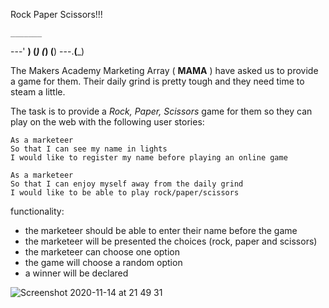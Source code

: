 Rock Paper Scissors!!!

    _______
---'   ____)
      (_____)
      (_____)
      (____)
---.__(___)

The Makers Academy Marketing Array ( **MAMA** ) have asked us to provide a game for them. Their daily grind is pretty tough and they need time to steam a little.

The task is to provide a _Rock, Paper, Scissors_ game for them so they can play on the web with the following user stories:

```
As a marketeer
So that I can see my name in lights
I would like to register my name before playing an online game

As a marketeer
So that I can enjoy myself away from the daily grind
I would like to be able to play rock/paper/scissors
```

functionality:

- the marketeer should be able to enter their name before the game
- the marketeer will be presented the choices (rock, paper and scissors)
- the marketeer can choose one option
- the game will choose a random option
- a winner will be declared


![Screenshot 2020-11-14 at 21 49 31](https://user-images.githubusercontent.com/71889577/99157709-561ab080-26c3-11eb-8ccf-715fd938b55b.png)
